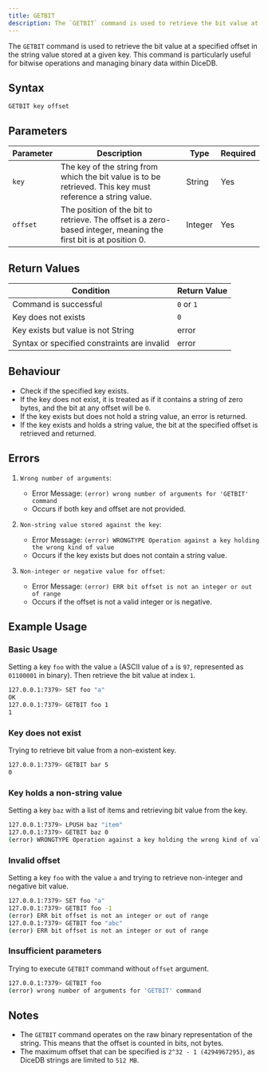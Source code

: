 ```yaml
---
title: GETBIT
description: The `GETBIT` command is used to retrieve the bit value at a specified offset in the string value stored at a given key. This command is particularly useful for bitwise operations and managing binary data within DiceDB.
---
```


The `GETBIT` command is used to retrieve the bit value at a specified offset in the string value stored at a given key. This command is particularly useful for bitwise operations and managing binary data within DiceDB.

## Syntax

```
GETBIT key offset
```

## Parameters

| Parameter | Description                                                               | Type    | Required |
|-----------|---------------------------------------------------------------------------|---------|----------|
| `key`     | The key of the string from which the bit value is to be retrieved. This key must reference a string value.                                            | String  | Yes      |
| `offset`   | The position of the bit to retrieve. The offset is a zero-based integer, meaning the first bit is at position 0. | Integer | Yes |

## Return Values

| Condition                                      | Return Value                                      |
|------------------------------------------------|---------------------------------------------------|
| Command is successful                           | `0` or `1`  |
| Key does not exists                             | `0`         |
| Key exists but value is not String              | error       |
| Syntax or specified constraints are invalid     | error       |

## Behaviour

- Check if the specified key exists.
- If the key does not exist, it is treated as if it contains a string of zero bytes, and the bit at any offset will be `0`.
- If the key exists but does not hold a string value, an error is returned.
- If the key exists and holds a string value, the bit at the specified offset is retrieved and returned.

## Errors

1. `Wrong number of arguments`:

    - Error Message: `(error) wrong number of arguments for 'GETBIT' command`
    - Occurs if both key and offset are not provided.

2. `Non-string value stored against the key`:

    - Error Message: `(error) WRONGTYPE Operation against a key holding the wrong kind of value`
    - Occurs if the key exists but does not contain a string value.

3. `Non-integer or negative value for offset`:

    - Error Message: `(error) ERR bit offset is not an integer or out of range`
    - Occurs if the offset is not a valid integer or is negative.

## Example Usage

### Basic Usage

Setting a key `foo` with the value `a` (ASCII value of `a` is `97`, represented as `01100001` in binary). Then retrieve the bit value at index `1`.

```bash
127.0.0.1:7379> SET foo "a"
OK
127.0.0.1:7379> GETBIT foo 1
1
```

### Key does not exist

Trying to retrieve bit value from a non-existent key.

```bash
127.0.0.1:7379> GETBIT bar 5
0
```

### Key holds a non-string value

Setting a key `baz` with a list of items and retrieving bit value from the key.

```bash
127.0.0.1:7379> LPUSH baz "item"
127.0.0.1:7379> GETBIT baz 0
(error) WRONGTYPE Operation against a key holding the wrong kind of value
```

### Invalid offset

Setting a key `foo` with the value `a` and trying to retrieve non-integer and negative bit value.

```bash
127.0.0.1:7379> SET foo "a"
127.0.0.1:7379> GETBIT foo -1
(error) ERR bit offset is not an integer or out of range
127.0.0.1:7379> GETBIT foo "abc"
(error) ERR bit offset is not an integer or out of range
```

### Insufficient parameters

Trying to execute `GETBIT` command without `offset` argument.

```bash
127.0.0.1:7379> GETBIT foo
(error) wrong number of arguments for 'GETBIT' command
```

## Notes

- The `GETBIT` command operates on the raw binary representation of the string. This means that the offset is counted in bits, not bytes.
- The maximum offset that can be specified is `2^32 - 1 (4294967295)`, as DiceDB strings are limited to `512 MB`.
